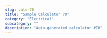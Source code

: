 ```yaml
---
slug: calc-70
title: "Sample Calculator 70"
category: "Electrical"
subcategory: ""
description: "Auto-generated calculator #70"
---
```


